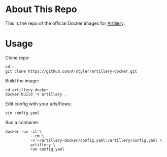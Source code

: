 # About This Repo

This is the repo of the official Docker images for [Artillery](https://artillery.io).

# Usage

Clone repo:
```
cd ~
git clone https://github.com/A-styler/artillery-docker.git
```
Build the image:
```
cd artillery-docker
docker build -t artillery .
```
Edit config with your urls/flows:
```
vim config.yaml
```
Run a container:
```
docker run -it \
           --rm \
           -v ~/artillery-docker/config.yaml:/artillery/config.yaml \
           artillery \
           run config.yaml
```
